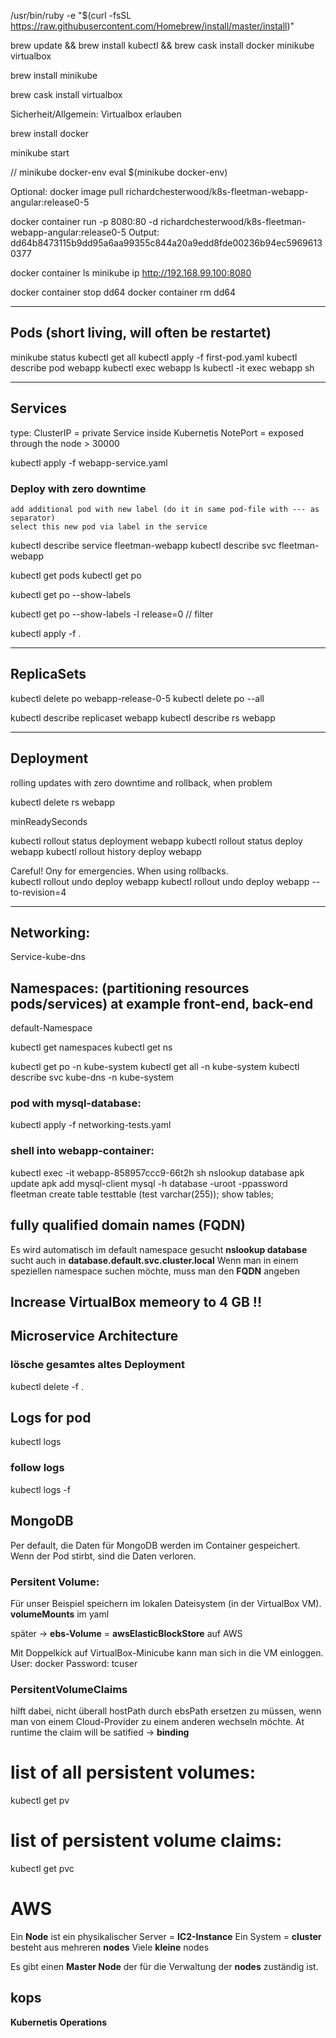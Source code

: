 /usr/bin/ruby -e "$(curl -fsSL https://raw.githubusercontent.com/Homebrew/install/master/install)"

brew update && brew install kubectl && brew cask install docker minikube virtualbox

brew install minikube

brew cask install virtualbox

Sicherheit/Allgemein: Virtualbox erlauben

brew install docker

minikube start




// minikube docker-env
eval $(minikube docker-env)

Optional:
docker image pull richardchesterwood/k8s-fleetman-webapp-angular:release0-5

docker container run -p 8080:80 -d richardchesterwood/k8s-fleetman-webapp-angular:release0-5
Output: dd64b8473115b9dd95a6aa99355c844a20a9edd8fde00236b94ec59696130377

docker container ls
minikube ip
http://192.168.99.100:8080

docker container stop dd64
docker container rm dd64

___________________________________________________________________________

## Pods (short living, will often be restartet)
minikube status
kubectl get all
kubectl apply -f first-pod.yaml
kubectl describe pod webapp
kubectl exec webapp ls
kubectl -it exec webapp sh

___________________________________________________________________________

## Services
type: ClusterIP = private Service inside Kubernetis
      NotePort = exposed through the node > 30000

kubectl apply -f webapp-service.yaml

### Deploy with zero downtime
    add additional pod with new label (do it in same pod-file with --- as separator)
    select this new pod via label in the service

kubectl describe service fleetman-webapp
kubectl describe svc fleetman-webapp

kubectl get pods
kubectl get po

kubectl get po --show-labels

kubectl get po --show-labels -l release=0 // filter

kubectl apply -f .

___________________________________________________________________________

## ReplicaSets
kubectl delete po webapp-release-0-5
kubectl delete po --all  

kubectl describe replicaset webapp
kubectl describe rs webapp
___________________________________________________________________________

## Deployment
rolling updates with zero downtime and rollback, when problem

kubectl delete rs webapp

minReadySeconds

kubectl rollout status deployment webapp
kubectl rollout status deploy webapp
kubectl rollout history deploy webapp

Careful! Ony for emergencies. When using rollbacks.  
kubectl rollout undo deploy webapp
kubectl rollout undo deploy webapp --to-revision=4
___________________________________________________________________________

## Networking:

Service-kube-dns

## Namespaces: (partitioning resources pods/services) at example front-end, back-end

default-Namespace

kubectl get namespaces 
kubectl get ns 

kubectl get po -n kube-system
kubectl get all -n kube-system
kubectl describe svc kube-dns -n kube-system

### pod with mysql-database:
kubectl apply -f networking-tests.yaml

### shell into webapp-container:
kubectl exec -it webapp-858957ccc9-66t2h sh
nslookup database
apk update
apk add mysql-client
mysql -h database -uroot -ppassword fleetman
create table testtable (test varchar(255));
show tables;

## fully qualified domain names (FQDN)
Es wird automatisch im default namespace gesucht
__nslookup database__ sucht auch in __database.default.svc.cluster.local__
Wenn man in einem speziellen namespace suchen möchte, muss man den __FQDN__ angeben

## Increase VirtualBox memeory to 4 GB !!

## Microservice Architecture

### lösche gesamtes altes Deployment
kubectl delete -f .

## Logs for pod
kubectl logs <podname>
### follow logs
kubectl logs -f <podname>

## MongoDB
Per default, die Daten für MongoDB werden im Container gespeichert.
Wenn der Pod stirbt, sind die Daten verloren.

### Persitent Volume:
Für unser Beispiel speichern im lokalen Dateisystem (in der VirtualBox VM).
__volumeMounts__ im yaml

später -> __ebs-Volume__ = __awsElasticBlockStore__ auf AWS

Mit Doppelkick auf VirtualBox-Minicube kann man sich in die VM einloggen.
User: docker
Password: tcuser

### PersitentVolumeClaims
hilft dabei, nicht überall hostPath durch ebsPath ersetzen zu müssen, wenn man von einem Cloud-Provider zu einem anderen wechseln möchte.
At runtime the claim will be satified -> __binding__

# list of all persistent volumes:
kubectl get pv

# list of persistent volume claims:
kubectl get pvc

# AWS
Ein __Node__ ist ein physikalischer Server = __IC2-Instance__
Ein System = __cluster__ besteht aus mehreren __nodes__
Viele __kleine__ nodes

Es gibt einen __Master Node__ der für die Verwaltung der __nodes__ zuständig ist.

## kops
__Kubernetis Operations__
 